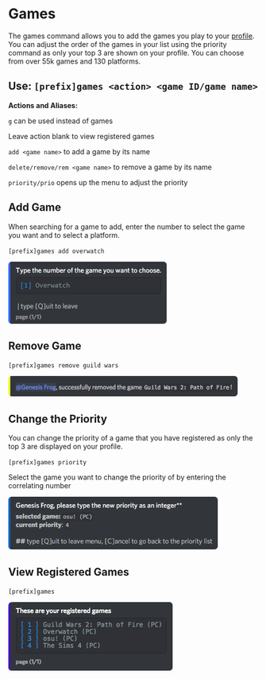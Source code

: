 # Games

The games command allows you to add the games you play to your [profile](profile.md). You can adjust the order of the games in your list using the priority command as only your top 3 are shown on your profile. You can choose from over 55k games and 130 platforms.

## Use: `[prefix]games <action> <game ID/game name>`

**Actions and Aliases:**

`g` can be used instead of games

Leave action blank to view registered games

`add <game name>` to add a game by its name

`delete/remove/rem <game name>` to remove a game by its name

`priority/prio` opens up the menu to adjust the priority

## Add Game

When searching for a game to add, enter the number to select the game you want and to select a platform.

`[prefix]games add overwatch`

![](../../.gitbook/assets/ems_overwatchselect.png)

## Remove Game

`[prefix]games remove guild wars`

![](../../.gitbook/assets/ems_gameremove.png)

## Change the Priority

You can change the priority of a game that you have registered as only the top 3 are displayed on your profile.

`[prefix]games priority`

Select the game you want to change the priority of by entering the correlating number

![](../../.gitbook/assets/ems_game-prio.png)

## View Registered Games

`[prefix]games`

![](../../.gitbook/assets/ems_regd-games.png)


